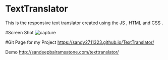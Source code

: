 # TextTranslator


This is the responsive text translator created using the JS , HTML and CSS .

#Screen Shot
![capture](https://cloud.githubusercontent.com/assets/22931190/21253359/05f3090a-c384-11e6-8add-4eac69855789.PNG)


#Git Page for my Project 
https://sandy2711323.github.io/TextTranslator/

Demo
http://sandeepbalramsatone.com/texttranslator/
